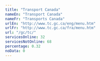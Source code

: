 ```yaml
---
title: "Transport Canada"
nameEn: "Transport Canada"
nameFr: "Transports Canada"
urlEn: "http://www.tc.gc.ca/eng/menu.htm"
urlFr: "http://www.tc.gc.ca/fra/menu.htm"
url: "/gc/tc/"
servicesOnline: 32
servicesNotOnline: 68
percentage: 0.32
noData: 0
---
```

